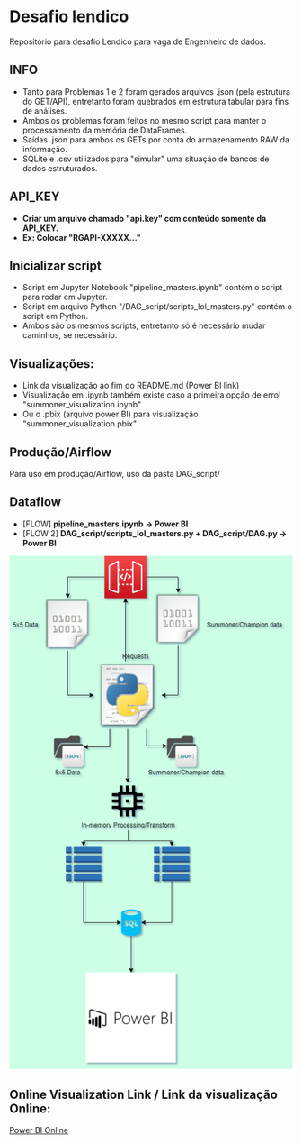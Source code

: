 # Desafio lendico
Repositório para desafio Lendico para vaga de Engenheiro de dados.

## INFO
 - Tanto para Problemas 1 e 2 foram gerados arquivos .json (pela estrutura do GET/API), entretanto foram quebrados em estrutura tabular para fins de análises.
 - Ambos os problemas foram feitos no mesmo script para manter o processamento da memória de DataFrames.
 - Saídas .json para ambos os GETs por conta do armazenamento RAW da informação.
 - SQLite e .csv utilizados para "simular" uma situação de bancos de dados estruturados.

## API_KEY
 - <b>Criar um arquivo chamado "api.key" com conteúdo somente da API_KEY.</b>
 - <b>Ex: Colocar "RGAPI-XXXXX..."</b>

## Inicializar script
 - Script em Jupyter Notebook "pipeline_masters.ipynb" contém o script para rodar em Jupyter.
 - Script em arquivo Python "/DAG_script/scripts_lol_masters.py" contém o script em Python.
 - Ambos são os mesmos scripts, entretanto só é necessário mudar caminhos, se necessário.

## Visualizações:
 - Link da visualização ao fim do README.md (Power BI link)
 - Visualização em .ipynb também existe caso a primeira opção de erro! "summoner_visualization.ipynb"
 - Ou o .pbix (arquivo power BI) para visualização "summoner_visualization.pbix"

## Produção/Airflow
Para uso em produção/Airflow, uso da pasta DAG_script/

## Dataflow
 - [FLOW] <b>pipeline_masters.ipynb -> Power BI</b>
 - [FLOW 2] <b>DAG_script/scripts_lol_masters.py + DAG_script/DAG.py -> Power BI</b>

![alt text](https://github.com/ShigueruHosoya/data_eng_lendico/blob/main/riotapi.png)


## Online Visualization Link / Link da visualização Online:

[Power BI Online](https://app.powerbi.com/reportEmbed?reportId=ba0ab76e-26e3-4416-96e2-a5cc57dc6f82&autoAuth=true&ctid=567ca50b-f198-4b11-bf79-f378e335c9c0&config=eyJjbHVzdGVyVXJsIjoiaHR0cHM6Ly93YWJpLXNvdXRoLWNlbnRyYWwtdXMtcmVkaXJlY3QuYW5hbHlzaXMud2luZG93cy5uZXQvIn0%3D)
